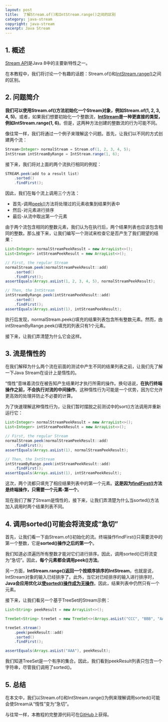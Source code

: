 ```yaml
---
layout: post
title:  了解Stream.of()和IntStream.range()之间的区别
category: java-stream
copyright: java-stream
excerpt: Java Stream
---
```


## 1. 概述

[Stream API](https://www.baeldung.com/java-8-streams)是Java 8中的主要新特性之一。

在本教程中，我们将讨论一个有趣的话题：Stream.of()和[IntStream.range()](https://www.baeldung.com/java-listing-numbers-within-a-range#intstream)之间的区别。

## 2. 问题简介

**我们可以使用Stream.of()方法初始化一个Stream对象，例如Stream.of(1, 2, 3, 4, 5)**。或者，如果我们想要初始化一个整数流，**[IntStream](https://www.baeldung.com/java-8-primitive-streams)是一种更直接的类型，例如IntStream.range(1, 6)**。但是，这两种方法创建的整数流的行为可能不同。

像往常一样，我们将通过一个例子来理解这个问题。首先，让我们以不同的方式创建两个流：

```java
Stream<Integer> normalStream = Stream.of(1, 2, 3, 4, 5);
IntStream intStreamByRange = IntStream.range(1, 6);
```

接下来，我们将对上面的两个流执行相同的例程：

```java
STREAM.peek(add to a result list)
    .sorted()
    .findFirst();
```

因此，我们在每个流上调用三个方法：

-   首先-调用[peek()](https://www.baeldung.com/java-streams-peek-api)方法将处理过的元素收集到结果列表中
-   然后-对元素进行排序
-   最后-从流中取出第一个元素

由于两个流包含相同的整数元素，我们认为在执行后，两个结果列表也应该包含相同的整数。那么接下来，让我们编写一个测试来检查它是否产生了我们期望的结果：

```java
List<Integer> normalStreamPeekResult = new ArrayList<>();
List<Integer> intStreamPeekResult = new ArrayList<>();

// First, the regular Stream
normalStream.peek(normalStreamPeekResult::add)
    .sorted()
    .findFirst();
assertEquals(Arrays.asList(1, 2, 3, 4, 5), normalStreamPeekResult);

// Then, the IntStream
intStreamByRange.peek(intStreamPeekResult::add)
    .sorted()
    .findFirst();
assertEquals(Arrays.asList(1), intStreamPeekResult);
```

执行后发现，normalStream.peek()填充的结果列表包含所有整数元素。然而，由intStreamByRange.peek()填充的列表只有1个元素。

接下来，让我们弄清楚为什么它会这样。

## 3. 流是惰性的

在我们解释为什么两个流在前面的测试中产生不同的结果列表之前，让我们先了解一下Java Stream在设计上是惰性的。

“惰性”意味着流仅在被告知产生结果时才执行所需的操作。换句话说，**在执行终端操作之前，不会执行对流的中间操作**。这种惰性行为可能是一个优势，因为它允许更高效的处理并防止不必要的计算。

为了快速理解这种惰性行为，让我们暂时摆脱之前测试中的sort()方法调用并重新运行它：

```java
List<Integer> normalStreamPeekResult = new ArrayList<>();
List<Integer> intStreamPeekResult = new ArrayList<>();

// First, the regular Stream
normalStream.peek(normalStreamPeekResult::add)
    .findFirst();
assertEquals(Arrays.asList(1), normalStreamPeekResult);

// Then, the IntStream
intStreamByRange.peek(intStreamPeekResult::add)
    .findFirst();
assertEquals(Arrays.asList(1), intStreamPeekResult);
```

这次，两个流都只填充了相应结果列表中的第一个元素。**这是因为[findFirst()](https://www.baeldung.com/java-stream-findfirst-vs-findany#usingstreamfindfirst)方法是终端操作，只需要一个元素-第一个**。

现在我们了解了Stream是惰性的，接下来，让我们弄清楚为什么当sorted()方法加入调用时两个结果列表不同。

## 4. 调用sorted()可能会将流变成“急切”

首先，让我们看一下由Stream.of()初始化的流。终端操作findFirst()只需要流中的第一个整数，它是**sorted()操作之后的第一个**。

我们知道必须遍历所有整数才能对它们进行排序。因此，调用sorted()已将流变为“急切”。因此，**每个元素都会调用peek()方法**。

另一方面，**IntStream.range()返回一个按顺序排序的IntStream**。也就是说，IntStream对象的输入已经排序了。此外，当它对已经排序的输入进行排序时，**Java会应用优化以[使sorted()操作成为无操作](https://github.com/openjdk/jdk/blob/master/src/java.base/share/classes/java/util/stream/SortedOps.java#L136)**。因此，结果列表中仍然只有一个元素。

接下来，让我们看另一个基于TreeSet的Stream示例：

```java
List<String> peekResult = new ArrayList<>();

TreeSet<String> treeSet = new TreeSet<>(Arrays.asList("CCC", "BBB", "AAA", "DDD", "KKK"));

treeSet.stream()
    .peek(peekResult::add)
    .sorted()
    .findFirst();

assertEquals(Arrays.asList("AAA"), peekResult);
```

我们知道TreeSet是一个有序的集合。因此，我们看到peekResult列表只包含一个字符串，尽管我们调用了sorted()。

## 5. 总结

在本文中，我们以Stream.of()和IntStream.range()为例来理解调用sorted()可能会使Stream从“惰性”变为“急切”。

与往常一样，本教程的完整源代码可在[GitHub](https://github.com/tuyucheng7/taketoday-tutorial4j/tree/master/java-core-modules/java-streams-4)上获得。

